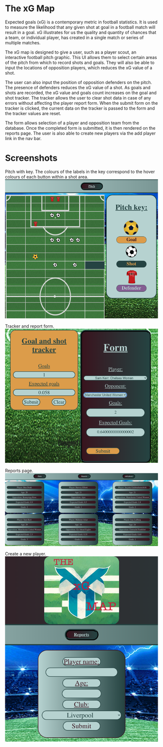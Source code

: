 # The xG Map
Expected goals (xG) is a contemporary metric in football statistics. It is used to measure the likelihood that any given shot at goal in a football match will result in a goal. xG illustrates for us the quality and quantity of chances that a team, or individual player, has created in a single match or series of multiple matches.

The xG map is designed to give a user, such as a player scout, an interactive football pitch graphic. This UI allows them to select certain areas of the pitch from which to record shots and goals. They will also be able to input the locations of opposition players, which reduces the xG value of a shot.

The user can also input the position of opposition defenders on the pitch. The presence of defenders reduces the xG value of a shot.
As goals and shots are recorded, the xG value and goals count increases on the goal and shot tracker. The tracker allows the user to clear shot data in case of any errors without affecting the player report form. When the submit form on the tracker is clicked, the current data on the tracker is passed to the form and the tracker values are reset.

The form allows selection of a player and opposition team from the database. Once the completed form is submitted, it is then rendered on the reports page.
The user is also able to create new players via the add player link in the nav bar.

# Screenshots

Pitch with key. The colours of the labels in the key correspond to the hover colours of each button within a shot area.
<img src="/public/pitch-screenshot.png" alt="pitch" title="pitch">

Tracker and report form.
<img src="/public/button-and-form.png" alt="button and form" title="form">

Reports page.
<img src="/public/reports.png" alt="reports" title="reports">

Create a new player.
<img src="/public/add-player.png" alt="add player" title="add player">